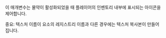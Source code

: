 이 매개변수는 물약이 활성화되었을 때 플레이어의 인벤토리 내부에 표시되는 아이콘을 제어합니다.

중요: 텍스처 이름이 요소의 레지스트리 이름과 다른 경우에는 텍스처 복사본이 만들어집니다.